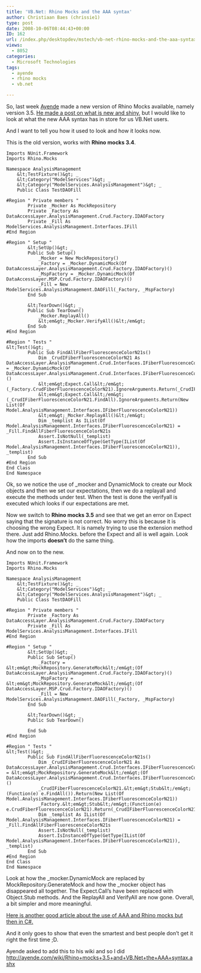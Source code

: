 ```yaml
---
title: 'VB.Net: Rhino Mocks and the AAA syntax'
author: Christiaan Baes (chrissie1)
type: post
date: 2008-10-06T08:44:43+00:00
ID: 162
url: /index.php/desktopdev/mstech/vb-net-rhino-mocks-and-the-aaa-syntax-1/
views:
  - 8052
categories:
  - Microsoft Technologies
tags:
  - ayende
  - rhino mocks
  - vb.net

---
```

So, last week [Ayende][1] made a new version of Rhino Mocks available, namely version 3.5.  [He made a post on what is new and shiny][2], but I would like to look at what the new AAA syntax has in store for us VB.Net users. 

And I want to tell you how it used to look and how it looks now.

This is the old version, works with **Rhino mocks 3.4**.

```vbnet
Imports NUnit.Framework
Imports Rhino.Mocks

Namespace AnalysisManagement
    &lt;TestFixture()&gt; _
    &lt;Category("ModelServices")&gt; _
    &lt;Category("ModelServices.AnalysisManagement")&gt; _
    Public Class TestDAOFill

#Region " Private members "
        Private _Mocker As MockRepository
        Private _Factory As DataAccessLayer.AnalysisManagement.Crud.Factory.IDAOFactory
        Private _Fill As ModelServices.AnalysisManagement.Interfaces.IFill
#End Region

#Region " Setup "
        &lt;SetUp()&gt; _
        Public Sub Setup()
            _Mocker = New MockRepository()
            _Factory = _Mocker.DynamicMock(Of DataAccessLayer.AnalysisManagement.Crud.Factory.IDAOFactory)()
            _MspFactory = _Mocker.DynamicMock(Of DataAccessLayer.MSP.Crud.Factory.IDAOFactory)()
            _Fill = New ModelServices.AnalysisManagement.DAOFill(_Factory, _MspFactory)
        End Sub

        &lt;TearDown()&gt; _
        Public Sub TearDown()
            _Mocker.ReplayAll()
            &lt;em&gt;_Mocker.VerifyAll()&lt;/em&gt;
        End Sub
#End Region

#Region " Tests "
&lt;Test()&gt; _
        Public Sub FindAllFiberFluorescenceColorN21s()
            Dim _CrudIFiberFluorescenceColorN21 As DataAccessLayer.AnalysisManagement.Crud.Interfaces.IFiberFluorescenceColorN21 = _Mocker.DynamicMock(Of DataAccessLayer.AnalysisManagement.Crud.Interfaces.IFiberFluorescenceColorN21)()
            &lt;em&gt;Expect.Call&lt;/em&gt;(_Factory.CrudFiberFluorescenceColorN21).IgnoreArguments.Return(_CrudIFiberFluorescenceColorN21)
            &lt;em&gt;Expect.Call&lt;/em&gt;(_CrudIFiberFluorescenceColorN21.FindAll).IgnoreArguments.Return(New List(Of Model.AnalysisManagement.Interfaces.IFiberFluorescenceColorN21))
            &lt;em&gt;_Mocker.ReplayAll()&lt;/em&gt;
            Dim _templist As IList(Of Model.AnalysisManagement.Interfaces.IFiberFluorescenceColorN21) = _Fill.FindAllFiberFluorescenceColorN21s
            Assert.IsNotNull(_templist)
            Assert.IsInstanceOfType(GetType(IList(Of Model.AnalysisManagement.Interfaces.IFiberFluorescenceColorN21)), _templist)
        End Sub
#End Region
End Class
End Namespace
```
Ok, so we notice the use of _mocker and DynamicMock to create our Mock objects and then we set our expectations, then we do a replayall and execute the methods under test. When the test is done the verifyall is executed which looks if our expectations are met.

Now we switch to **Rhino mocks 3.5** and see that we get an error on Expect saying that the signature is not correct. No worry this is because it is choosing the wrong Expect. It is namely trying to use the extension method there. Just add Rhino.Mocks. before the Expect and all is well again. Look how the imports **doesn&#8217;t** do the same thing.

And now on to the new.

```vbnet
Imports NUnit.Framework
Imports Rhino.Mocks

Namespace AnalysisManagement
    &lt;TestFixture()&gt; _
    &lt;Category("ModelServices")&gt; _
    &lt;Category("ModelServices.AnalysisManagement")&gt; _
    Public Class TestDAOFill

#Region " Private members "
        Private _Factory As DataAccessLayer.AnalysisManagement.Crud.Factory.IDAOFactory
        Private _Fill As ModelServices.AnalysisManagement.Interfaces.IFill
#End Region

#Region " Setup "
        &lt;SetUp()&gt; _
        Public Sub Setup()
            _Factory = &lt;em&gt;MockRepository.GenerateMock&lt;/em&gt;(Of DataAccessLayer.AnalysisManagement.Crud.Factory.IDAOFactory)()
            _MspFactory = &lt;em&gt;MockRepository.GenerateMock&lt;/em&gt;(Of DataAccessLayer.MSP.Crud.Factory.IDAOFactory)()
            _Fill = New ModelServices.AnalysisManagement.DAOFill(_Factory, _MspFactory)
        End Sub

        &lt;TearDown()&gt; _
        Public Sub TearDown()
      
        End Sub
#End Region

#Region " Tests "
&lt;Test()&gt; _
        Public Sub FindAllFiberFluorescenceColorN21s()
            Dim _CrudIFiberFluorescenceColorN21 As DataAccessLayer.AnalysisManagement.Crud.Interfaces.IFiberFluorescenceColorN21 = &lt;em&gt;MockRepository.GenerateMock&lt;/em&gt;(Of DataAccessLayer.AnalysisManagement.Crud.Interfaces.IFiberFluorescenceColorN21)()
            _CrudIFiberFluorescenceColorN21.&lt;em&gt;Stub&lt;/em&gt;(Function(e) e.FindAll()).Return(New List(Of Model.AnalysisManagement.Interfaces.IFiberFluorescenceColorN21))
            _Factory.&lt;em&gt;Stub&lt;/em&gt;(Function(e) e.CrudFiberFluorescenceColorN21).Return(_CrudIFiberFluorescenceColorN21)
            Dim _templist As IList(Of Model.AnalysisManagement.Interfaces.IFiberFluorescenceColorN21) = _Fill.FindAllFiberFluorescenceColorN21s
            Assert.IsNotNull(_templist)
            Assert.IsInstanceOfType(GetType(IList(Of Model.AnalysisManagement.Interfaces.IFiberFluorescenceColorN21)), _templist)
        End Sub
#End Region
End Class
End Namespace
```
Look at how the \_mocker.DynamicMock are replaced by MockRepository.GenerateMock and how the \_mocker object has disappeared all together. The Expect.Call&#8217;s have been replaced with Object.Stub methods. And the ReplayAll and VerifyAll are now gone. Overall, a bit simpler and more meaningful.

 [Here is another good article about the use of AAA and Rhino mocks but then in C#.][3]

And it only goes to show that even the smartest and best people don&#8217;t get it right the first time ;D.

Ayende asked to add this to his wiki and so I did http://ayende.com/wiki/Rhino+mocks+3.5+and+VB.Net+the+AAA+syntax.ashx

 [1]: http://ayende.com/Blog/Default.aspx
 [2]: http://ayende.com/Blog/archive/2008/10/05/rhino-mocks-3.5-rtm.aspx
 [3]: http://www.lostechies.com/blogs/jimmy_bogard/archive/2008/10/05/three-simple-rhino-mocks-rules.aspx